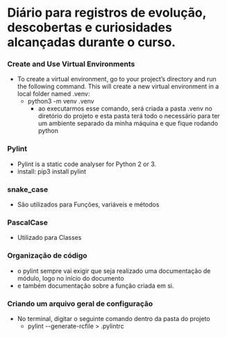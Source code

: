 # Diário para registros de evolução, descobertas e curiosidades alcançadas durante o curso. 

### Create and Use Virtual Environments
- To create a virtual environment, go to your project’s directory and run the following command. This will create a new virtual environment in a local folder named .venv:
  - python3 -m venv .venv
    - ao executarmos esse comando, será criada a pasta .venv no diretório do projeto e esta pasta terá todo o necessário para ter um ambiente separado da minha máquina e que fique rodando python 

### Pylint
- Pylint is a static code analyser for Python 2 or 3.
- install: pip3 install pylint

### snake_case
- São utilizados para Funções, variáveis e métodos

### PascalCase
- Utilizado para Classes

### Organização de código
- o pylint sempre vai exigir que seja realizado uma documentação de módulo, logo no início do documento
- e também documentação sobre a função criada em si.
<!-- 18 MINUTOS -->

### Criando um arquivo geral de configuração
- No terminal, digitar o seguinte comando dentro da pasta do projeto
  - pylint --generate-rcfile > .pylintrc
